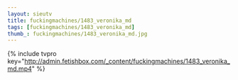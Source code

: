 ```yaml
--- 
layout: sieutv
title: fuckingmachines/1483_veronika_md
tags: [fuckingmachines/1483_veronika_md]
thumb_: fuckingmachines/1483_veronika_md.jpg
---
```

{% include tvpro key="http://admin.fetishbox.com/_content/fuckingmachines/1483_veronika_md.mp4" %} 
